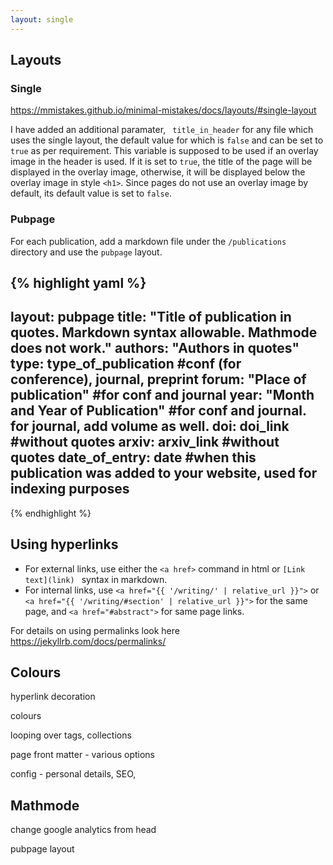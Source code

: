 ```yaml
---
layout: single
---
```


## Layouts

### Single

https://mmistakes.github.io/minimal-mistakes/docs/layouts/#single-layout

I have added an additional paramater, ``` title_in_header``` for any file which uses the single layout, the default value for which is ```false``` and can be set to
```true``` as per requirement. This variable is supposed to be used if an overlay image in the header is used.
If it is set to ```true```, the title of the page will be displayed in the overlay image, otherwise, it will be displayed below the overlay image in style ```<h1>```. 
Since pages do not use an overlay image by default, its default value is set to ```false```.

### Pubpage

For each publication, add a markdown file under the ```/publications``` directory and use the ```pubpage``` layout.

{% highlight yaml %}
---
layout: pubpage 
title: "Title of publication in quotes. Markdown syntax allowable. Mathmode does not work."
authors:  "Authors in quotes"
type: type_of_publication #conf (for conference), journal, preprint
forum:  "Place of publication" #for conf and journal
year: "Month and Year of Publication" #for conf and journal. for journal, add volume as well. 
doi: doi_link #without quotes
arxiv: arxiv_link #without quotes
date_of_entry: date #when this publication was added to your website, used for indexing purposes
---
{% endhighlight %}

## Using hyperlinks

* For external links, use either the ``` <a href> ``` command in html or ```[Link text](link) ``` syntax in markdown.
* For internal links, use ``` <a href="{{ '/writing/' | relative_url }}"> ``` or ``` <a href="{{ '/writing/#section' | relative_url }}"> ``` for the same page, and ``` <a href="#abstract"> ``` for same page links.

For details on using permalinks look here https://jekyllrb.com/docs/permalinks/

## Colours

hyperlink decoration

colours

looping over tags, collections

page front matter - various options

config - personal details, SEO,

## Mathmode

change google analytics from head

pubpage layout
